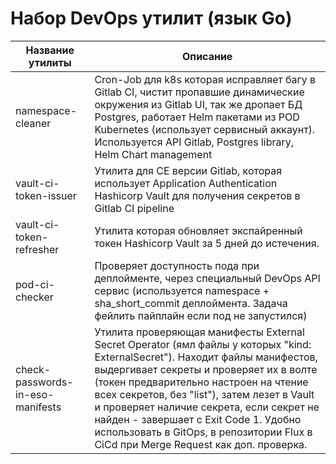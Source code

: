 # Набор DevOps утилит (язык Go)



| Название утилиты         | Описание                                                                                                                                                                                                                                                                          |
| ------------------------ | --------------------------------------------------------------------------------------------------------------------------------------------------------------------------------------------------------------------------------------------------------------------------------- |
| namespace-cleaner        | Cron-Job для k8s которая исправляет багу в Gitlab CI, чистит пропавшие динамические окружения из Gitlab UI, так же дропает БД Postgres, работает Helm пакетами из POD Kubernetes (использует сервисный аккаунт). Используется API Gitlab, Postgres library, Helm Chart management |
| vault-ci-token-issuer    | Утилита для CE версии Gitlab, которая использует Application Authentication Hashicorp Vault для получения секретов в Gitlab CI pipeline                                                                                                                                           |
| vault-ci-token-refresher | Утилита которая обновляет экспайренный токен Hashicorp Vault за 5 дней до истечения.                                                                                                                                                                                              |
| pod-ci-checker           | Проверяет доступность пода при деплойменте, через специальный DevOps API сервис  (используется namespace + sha_short_commit деплоймента. Задача фейлить пайплайн если под не запустился)                                                                                          |
| check-passwords-in-eso-manifests | Утилита проверяющая манифесты External Secret Operator (ямл файлы у которых "kind: ExternalSecret"). Находит файлы манифестов, выдергивает секреты и проверяет их в волте (токен предварительно настроен на чтение всех секретов, без "list"), затем лезет в Vault и проверяет наличие секрета, если секрет не найден - завершает с Exit Code 1. Удобно использовать в GitOps, в репозитории Flux в CiCd при Merge Request как доп. проверка. |